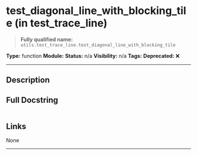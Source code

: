 # test_diagonal_line_with_blocking_tile (in test_trace_line)
> **Fully qualified name:** `utils.test_trace_line.test_diagonal_line_with_blocking_tile`

**Type:** function
**Module:** 
**Status:** n/a
**Visibility:** n/a
**Tags:** 
**Deprecated:** ❌

---

## Description


## Full Docstring
```

```

## Links
None

---
